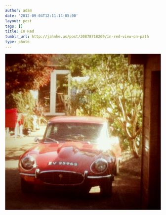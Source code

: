 ```yaml
---
author: adam
date: '2012-09-04T12:11:14-05:00'
layout: post
tags: []
title: In Red
tumblr_url: http://jahnke.us/post/30878718269/in-red-view-on-path
type: photo
---
```


![](/media/tumblr_m9u7urmEXl1qga9s2o1_1280.jpg)
